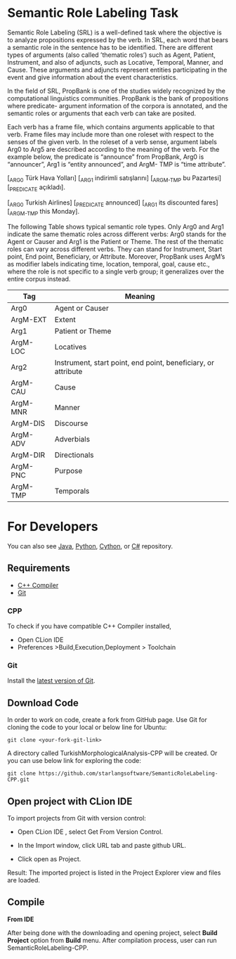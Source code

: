 # Semantic Role Labeling Task

Semantic Role Labeling (SRL) is a well-defined task where the objective is to analyze propositions expressed by the verb. In SRL, each word that bears a semantic role in the sentence has to be identified. There are different types of arguments (also called ’thematic roles’) such as Agent, Patient, Instrument, and also of adjuncts, such as Locative, Temporal, Manner, and Cause. These arguments and adjuncts represent entities participating in the event and give information about the event characteristics.

In the field of SRL, PropBank is one of the studies widely recognized by the computational linguistics communities. PropBank is the bank of propositions where predicate- argument information of the corpora is annotated, and the semantic roles or arguments that each verb can take are posited.

Each verb has a frame file, which contains arguments applicable to that verb. Frame files may include more than one roleset with respect to the senses of the given verb. In the roleset of a verb sense, argument labels Arg0 to Arg5 are described according to the meaning of the verb. For the example below, the predicate is “announce” from PropBank, Arg0 is “announcer”, Arg1 is “entity announced”, and ArgM- TMP is “time attribute”.

[<sub>ARG0</sub> Türk Hava Yolları] [<sub>ARG1</sub> indirimli satışlarını] [<sub>ARGM-TMP</sub> bu Pazartesi] [<sub>PREDICATE</sub> açıkladı].

[<sub>ARG0</sub> Turkish Airlines] [<sub>PREDICATE</sub> announced] [<sub>ARG1</sub> its discounted fares] [<sub>ARGM-TMP</sub> this Monday].

The following Table shows typical semantic role types. Only Arg0 and Arg1 indicate the same thematic roles across different verbs: Arg0 stands for the Agent or Causer and Arg1 is the Patient or Theme. The rest of the thematic roles can vary across different verbs. They can stand for Instrument, Start point, End point, Beneficiary, or Attribute. Moreover, PropBank uses ArgM’s as modifier labels indicating time, location, temporal, goal, cause etc., where the role is not specific to a single verb group; it generalizes over the entire corpus instead.

|Tag|Meaning|
|---|---|
|Arg0|Agent or Causer|
|ArgM-EXT|Extent|
|Arg1|Patient or Theme|
|ArgM-LOC|Locatives|
|Arg2|Instrument, start point, end point, beneficiary, or attribute|
|ArgM-CAU|Cause|
|ArgM-MNR|Manner|
|ArgM-DIS|Discourse|
|ArgM-ADV|Adverbials|
|ArgM-DIR|Directionals|
|ArgM-PNC|Purpose|
|ArgM-TMP|Temporals|

For Developers
============

You can also see [Java](https://github.com/starlangsoftware/SemanticRoleLabeling), [Python](https://github.com/starlangsoftware/SemanticRoleLabeling-Py), [Cython](https://github.com/starlangsoftware/SemanticRoleLabeling-Cy), or [C#](https://github.com/starlangsoftware/SemanticRoleLabeling-CS) repository.

## Requirements

* [C++ Compiler](#cpp)
* [Git](#git)


### CPP
To check if you have compatible C++ Compiler installed,
* Open CLion IDE 
* Preferences >Build,Execution,Deployment > Toolchain  

### Git

Install the [latest version of Git](https://git-scm.com/book/en/v2/Getting-Started-Installing-Git).

## Download Code

In order to work on code, create a fork from GitHub page. 
Use Git for cloning the code to your local or below line for Ubuntu:

	git clone <your-fork-git-link>

A directory called TurkishMorphologicalAnalysis-CPP will be created. Or you can use below link for exploring the code:

	git clone https://github.com/starlangsoftware/SemanticRoleLabeling-CPP.git

## Open project with CLion IDE

To import projects from Git with version control:

* Open CLion IDE , select Get From Version Control.

* In the Import window, click URL tab and paste github URL.

* Click open as Project.

Result: The imported project is listed in the Project Explorer view and files are loaded.


## Compile

**From IDE**

After being done with the downloading and opening project, select **Build Project** option from **Build** menu. After compilation process, user can run SemanticRoleLabeling-CPP.
